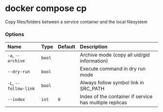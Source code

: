 # docker compose cp

<!---MARKER_GEN_START-->
Copy files/folders between a service container and the local filesystem

### Options

| Name                  | Type   | Default | Description                                             |
|:----------------------|:-------|:--------|:--------------------------------------------------------|
| `-a`, `--archive`     | `bool` |         | Archive mode (copy all uid/gid information)             |
| `--dry-run`           | `bool` |         | Execute command in dry run mode                         |
| `-L`, `--follow-link` | `bool` |         | Always follow symbol link in SRC_PATH                   |
| `--index`             | `int`  | `0`     | Index of the container if service has multiple replicas |


<!---MARKER_GEN_END-->

